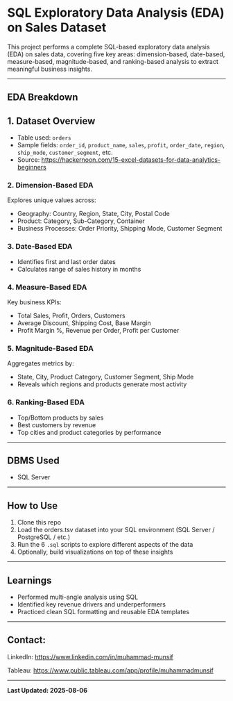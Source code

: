 # SQL Exploratory Data Analysis (EDA) on Sales Dataset

This project performs a complete SQL-based exploratory data analysis (EDA) on sales data, covering five key areas: dimension-based, date-based, measure-based, magnitude-based, and ranking-based analysis to extract meaningful business insights.

---

## EDA Breakdown

## 1. Dataset Overview

- Table used: `orders`
- Sample fields: `order_id`, `product_name`, `sales`, `profit`, `order_date`, `region`, `ship_mode`, `customer_segment`, etc.
- Source: https://hackernoon.com/15-excel-datasets-for-data-analytics-beginners


### 2. Dimension-Based EDA
Explores unique values across:
- Geography: Country, Region, State, City, Postal Code
- Product: Category, Sub-Category, Container
- Business Processes: Order Priority, Shipping Mode, Customer Segment

### 3. Date-Based EDA
- Identifies first and last order dates
- Calculates range of sales history in months

### 4. Measure-Based EDA
Key business KPIs:
- Total Sales, Profit, Orders, Customers
- Average Discount, Shipping Cost, Base Margin
- Profit Margin %, Revenue per Order, Profit per Customer

### 5. Magnitude-Based EDA
Aggregates metrics by:
- State, City, Product Category, Customer Segment, Ship Mode
- Reveals which regions and products generate most activity

### 6. Ranking-Based EDA
- Top/Bottom products by sales
- Best customers by revenue
- Top cities and product categories by performance

---


## DBMS Used
- SQL Server

---

## How to Use

1. Clone this repo
2. Load the orders.tsv dataset into your SQL environment (SQL Server / PostgreSQL / etc.)
3. Run the 6  `.sql` scripts to explore different aspects of the data
4. Optionally, build visualizations on top of these insights

---

## Learnings

- Performed multi-angle analysis using SQL
- Identified key revenue drivers and underperformers
- Practiced clean SQL formatting and reusable EDA templates

---

## Contact:
LinkedIn: https://www.linkedin.com/in/muhammad-munsif

Tableau: https://www.public.tableau.com/app/profile/muhammadmunsif

---

**Last Updated: 2025-08-06**
